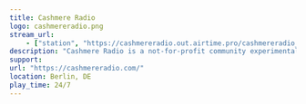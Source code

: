 ```yaml
---
title: Cashmere Radio
logo: cashmereradio.png
stream_url:
    - ["station", "https://cashmereradio.out.airtime.pro/cashmereradio_b"]
description: "Cashmere Radio is a not-for-profit community experimental radio station which was originally based in Lichtenberg, before recently moving to Wedding."
support:
url: "https://cashmereradio.com/"
location: Berlin, DE
play_time: 24/7
---
```


